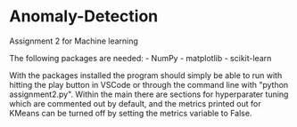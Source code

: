 # Anomaly-Detection
Assignment 2 for Machine learning

The following packages are needed:
    - NumPy
    - matplotlib
    - scikit-learn

With the packages installed the program should simply be able to run with hitting the play button in VSCode or through the command line with "python assignment2.py".
Within the main there are sections for hyperparater tuning which are commented out by default, and the metrics printed out for KMeans can be turned off by setting the metrics variable to False.